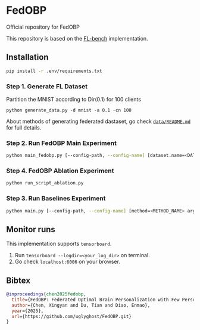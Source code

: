 # FedOBP

Official repository for FedOBP

This repository is based on the [FL-bench](https://github.com/KarhouTam/FL-bench.git) implementation.

## Installation
```sh
pip install -r .env/requirements.txt
```

### Step 1. Generate FL Dataset
Partition the MNIST according to Dir(0.1) for 100 clients
```shell
python generate_data.py -d mnist -a 0.1 -cn 100
```
About methods of generating federated dastaset, go check [`data/README.md`](data/#readme) for full details.

### Step 2. Run FedOBP Main Experiment

```sh
python main_fedobp.py [--config-path, --config-name] [dataset.name=<DATASET_NAME> args...]
```

### Step 4. FedOBP Ablation Experiment

```sh
python run_script_ablation.py
```

### Step 3. Run Baselines Experiment

```sh
python main.py [--config-path, --config-name] [method=<METHOD_NAME> args...]
```

## Monitor runs
This implementation supports `tensorboard`.
1. Run `tensorboard --logdir=<your_log_dir>` on terminal.
2. Go check `localhost:6006` on your browser.

## Bibtex

```bibtex
@inproceedings{chen2025fedobp,
  title={FedOBP: Federated Optimal Brain Personalization with Few Personalized Parameters},
  author={Chen, Xingyan and Du, Tian and Diao, Enmao},
  year={2025},
  url={https://github.com/uglyghost/FedOBP.git}
}
```
